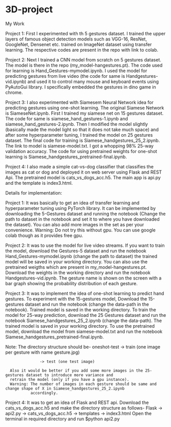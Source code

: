 # 3D-project

My Work

Project 1:
First I experimented with th 5 gestures dataset. I trained the upper layers of famous object detection models such as 
VGG-16, ResNet, GoogleNet, Densenet etc. trained on ImageNet dataset using transfer learning. The respective codes are
present in the repo with link to colab.

Project 2:
Next I trained a CNN model from scratch on 5 gestures dataset. The model is there in the repo (my_model-hangestures.pt).
The code used for learning is Hand_Gestures-mymodel.ipynb. I used the model for predicting gestures from live video (the
code for same is Handgestures-vid.ipynb) and used it to control many mouse and keyboard events using PyAutoGui library.
I specifically embedded the gestures in dino game in chrome.

Project 3:
I also experimented with Siamesem Neural Network idea for predicting gestures using one-shot learning. The original
Siamese Network is SiameseNet.ipynb. First I trained my siamese net on 15 gestures dataset. The code for same is 
siamese_hand_gestures-1.ipynb and siamese_hand_gestures-2.ipynb. Then I modified the model slightly (basically
made the model light so that it does not take much space) and after some hyperparameter tuning, I trained the model
on 25 gestures dataset. The final code for training is Siamese_handgestures_25_2.ipynb. The link to model is 
siamese-model.txt. I got a whopping 98% 25-way validation accuracy. The code for using pretrained weights for 
one-shot learning is Siamese_handgestures_pretrained-final.ipynb.

Project 4:
I also made a simple cat-vs-dog classifier that classifies the images as cat or dog and deployed it on web 
server using Flask and REST Api. The pretrained model is cats_vs_dogs_acc.h5. The main app is api.py and the 
template is index3.html. 


Details for implementation:

Project 1:
It was basically to get an idea of transfer learning and hyperparameter tuning using PyTorch library. It can be implemented
by downloading the 5-Gestures dataset and running the notebook (Change the path to dataset in the notebook and set
it to where you have downloaded the dataset). You can also add more images in the set as per your convenience.
Warning: Do not try this without gpu. You can use google colab though as it provides free gpu.

Project 2:
It was to use the model for live video streams. If you want to train the model, download the Gestures-5 dataset and run
the notebook Hand_Gestures-mymodel.ipynb (change the path to dataset) the trained model will be saved in your working
directory. You can also use the pretrained weigths which are present in my_model-hangestures.pt. Download the weights in
the working directory and run the notebook Handgestures-vid.ipynb. The gesture name is shown on the screen with a bar graph
showing the probability distribution of each gesture.

Project 3:
It was to implement the idea of one-shot learning to predict hand gestures. To experiment with the 15-gestures model, 
Download the 15-gestures dataset and run the notebook (change the data-path in the notebook). Trained model is saved
in the working directory. To train the model for 25-way prediction, download the 25 Gestures dataset and run the notebook
Siamese_handgestures_25_2.ipynb (change the data-path). The trained model is saved in your working directory.
To use the pretrained model, download the model from siamese-model.txt and run the notebook Siamese_handgestures_pretrained-final.ipynb.

Note: The directory structure should be-
      oneshot-test -> train (one image per gesture with name gesture.jpg)
      
                   -> test (one test image)
                   
      Also it would be better if you add some more images in the 25-gestures dataset to introduce more variance and
      retrain the model (only if you have a gpu instance).
      Warning: The number of images in each gesture should be same and change shape of X in Siamese_handgestures_25_2.ipynb
               accordingly.
               
Project 4:
It was to get an idea of Flask and REST api. Download the cats_vs_dogs_acc.h5 and make the directory structure as follows-
Flask -> api2.py
      -> cats_vs_dogs_acc.h5
      -> templates -> index3.html
Open the terminal in required directory and run $python api2.py
